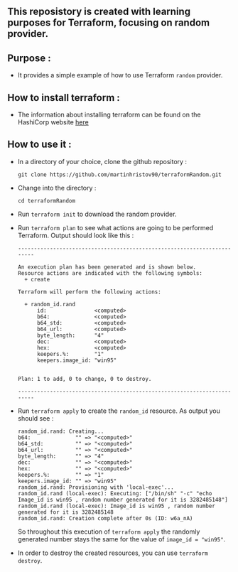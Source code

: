 ## This reposistory is created with learning purposes for Terraform, focusing on random provider.

## Purpose :

- It provides a simple example of how to use Terraform `random` provider.

## How to install terraform : 

- The information about installing terraform can be found on the HashiCorp website 
[here](https://learn.hashicorp.com/terraform/getting-started/install.html)

## How to use it :

- In a directory of your choice, clone the github repository :
    ```
    git clone https://github.com/martinhristov90/terraformRandom.git
    ```

- Change into the directory :
    ```
    cd terraformRandom
    ```
- Run `terraform init` to download the random provider.

- Run `terraform plan` to see what actions are going to be performed Terraform. Output should look like this :
    ```
    ------------------------------------------------------------------------

    An execution plan has been generated and is shown below.
    Resource actions are indicated with the following symbols:
      + create

    Terraform will perform the following actions:

      + random_id.rand
          id:               <computed>
          b64:              <computed>
          b64_std:          <computed>
          b64_url:          <computed>
          byte_length:      "4"
          dec:              <computed>
          hex:              <computed>
          keepers.%:        "1"
          keepers.image_id: "win95"


    Plan: 1 to add, 0 to change, 0 to destroy.

    ------------------------------------------------------------------------
    ```

- Run `terraform apply` to create the `random_id` resource. As output you should see :
    ```
    random_id.rand: Creating...
    b64:              "" => "<computed>"
    b64_std:          "" => "<computed>"
    b64_url:          "" => "<computed>"
    byte_length:      "" => "4"
    dec:              "" => "<computed>"
    hex:              "" => "<computed>"
    keepers.%:        "" => "1"
    keepers.image_id: "" => "win95"
    random_id.rand: Provisioning with 'local-exec'...
    random_id.rand (local-exec): Executing: ["/bin/sh" "-c" "echo Image_id is win95 , random number generated for it is 3282485148"]
    random_id.rand (local-exec): Image_id is win95 , random number generated for it is 3282485148
    random_id.rand: Creation complete after 0s (ID: w6a_nA)
    ```
    So throughout this execution of `terraform apply` the randomly generated number stays the same for the value of `image_id = "win95"`. 
    
- In order to destroy the created resources, you can use `terraform destroy`.